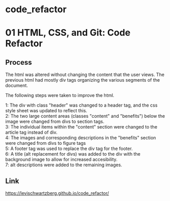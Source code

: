 # code_refactor

# 01 HTML, CSS, and Git: Code Refactor

## Process

The html was altered without changing the content that the user views. The previous html had mostly div tags organizing the various segments of the document. 

The following steps were taken to improve the html.

1: The div with class "header" was changed to a header tag, and the css style sheet was updated to reflect this. <br/>
2: The two large content areas (classes "content" and "benefits") below the image were changed from divs to section tags. <br/> 
3: The individual items within the "content" section were changed to the article tag instead of div.  <br/>
4: The images and corresponding descriptions in the "benefits" section were changed from divs to figure tags  <br/> 
5: A footer tag was used to replace the div tag for the footer.  <br/>
6: A title (alt replacement for divs) was added to the div with the background image to allow for increased accesibility.  <br/>
7: alt descriptions were added to the remaining images. <br/>

## Link

https://levischwartzberg.github.io/code_refactor/
